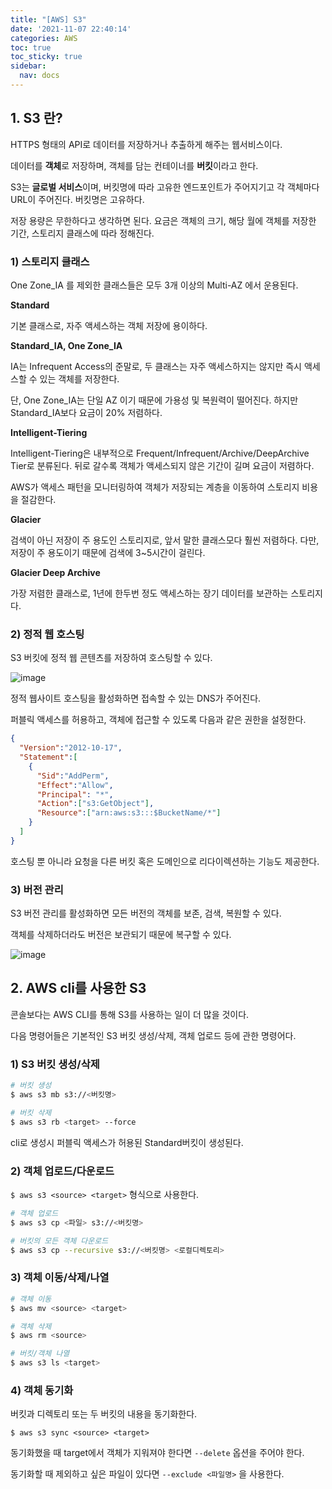 ```yaml
---
title: "[AWS] S3"
date: '2021-11-07 22:40:14'
categories: AWS
toc: true
toc_sticky: true
sidebar:
  nav: docs
---
```

## 1. S3 란?

HTTPS 형태의 API로 데이터를 저장하거나 추출하게 해주는 웹서비스이다.

데이터를 **객체**로 저장하며, 객체를 담는 컨테이너를 **버킷**이라고 한다. 

S3는 **글로벌 서비스**이며, 버킷명에 따라 고유한 엔드포인트가 주어지기고 각 객체마다 URL이 주어진다. 버킷명은 고유하다. 

저장 용량은 무한하다고 생각하면 된다. 요금은 객체의 크기, 해당 월에 객체를 저장한 기간, 스토리지 클래스에 따라 정해진다.



### 1) 스토리지 클래스

One Zone_IA 를 제외한 클래스들은 모두 3개 이상의 Multi-AZ 에서 운용된다.

**Standard**

기본 클래스로, 자주 액세스하는 객체 저장에 용이하다.



**Standard_IA, One Zone_IA**

IA는 Infrequent Access의 준말로, 두 클래스는 자주 액세스하지는 않지만 즉시 액세스할 수 있는 객체를 저장한다. 

단, One Zone_IA는 단일 AZ 이기 때문에 가용성 및 복원력이 떨어진다. 하지만 Standard_IA보다 요금이 20% 저렴하다.



**Intelligent-Tiering**

Intelligent-Tiering은 내부적으로 Frequent/Infrequent/Archive/DeepArchive Tier로 분류된다. 뒤로 갈수록 객체가 액세스되지 않은 기간이 길며 요금이 저렴하다.

AWS가 액세스 패턴을 모니터링하여 객체가 저장되는 계층을 이동하여 스토리지 비용을 절감한다.



**Glacier**

검색이 아닌 저장이 주 용도인 스토리지로, 앞서 말한 클래스모다 훨씬 저렴하다. 다만, 저장이 주 용도이기 때문에 검색에 3~5시간이 걸린다.



**Glacier Deep Archive**

가장 저렴한 클래스로, 1년에 한두번 정도 액세스하는 장기 데이터를 보관하는 스토리지다.





### 2) 정적 웹 호스팅

S3 버킷에 정적 웹 콘텐츠를 저장하여 호스팅할 수 있다. 

![image](https://user-images.githubusercontent.com/60495897/140649912-da59220d-d62e-439c-86c6-4bf4c08f17bc.png)



정적 웹사이트 호스팅을 활성화하면 접속할 수 있는 DNS가 주어진다. 

퍼블릭 액세스를 허용하고, 객체에 접근할 수 있도록 다음과 같은 권한을 설정한다.

```json
{
  "Version":"2012-10-17",
  "Statement":[
    {
      "Sid":"AddPerm",
      "Effect":"Allow",
      "Principal": "*",
      "Action":["s3:GetObject"],
      "Resource":["arn:aws:s3:::$BucketName/*"]
    }
  ]
}
```



호스팅 뿐 아니라 요청을 다른 버킷 혹은 도메인으로 리다이렉션하는 기능도 제공한다.



### 3) 버전 관리

S3 버전 관리를 활성화하면 모든 버전의 객체를 보존, 검색, 복원할 수 있다.

객체를 삭제하더라도 버전은 보관되기 때문에 복구할 수 있다.

![image](https://user-images.githubusercontent.com/60495897/140650346-ebf88d67-ce8e-43ab-a241-0a43b11a51f5.png)





## 2. AWS cli를 사용한 S3

콘솔보다는 AWS CLI를 통해 S3를 사용하는 일이 더 많을 것이다.

다음 명령어들은 기본적인 S3 버킷 생성/삭제, 객체 업로드 등에 관한 명령어다.

### 1) S3 버킷 생성/삭제

```bash
# 버킷 생성
$ aws s3 mb s3://<버킷명> 

# 버킷 삭제
$ aws s3 rb <target> --force
```

cli로 생성시 퍼블릭 액세스가 허용된 Standard버킷이 생성된다.



### 2) 객체 업로드/다운로드

 ```$ aws s3 <source> <target>``` 형식으로 사용한다.

```bash
# 객체 업로드
$ aws s3 cp <파일> s3://<버킷명>

# 버킷의 모든 객체 다운로드
$ aws s3 cp --recursive s3://<버킷명> <로컬디렉토리>
```



### 3) 객체 이동/삭제/나열

```bash
# 객체 이동
$ aws mv <source> <target>

# 객체 삭제
$ aws rm <source>

# 버킷/객체 나열
$ aws s3 ls <target> 
```



### 4) 객체 동기화

버킷과 디렉토리 또는 두 버킷의 내용을 동기화한다.

```bas
$ aws s3 sync <source> <target>
```

동기화했을 때 target에서 객체가 지워져야 한다면 ```--delete``` 옵션을 주어야 한다.

동기화할 때 제외하고 싶은 파일이 있다면 ```--exclude <파일명>``` 을 사용한다.